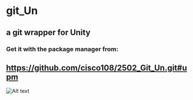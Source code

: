 # git_Un
## a git wrapper for Unity

### Get it with the package manager from:
## https://github.com/cisco108/2502_Git_Un.git#upm

![Alt text](Assets/git_Un/Documentation/Images/250212_logo.jpg)
